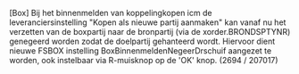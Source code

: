 [Box] Bij het binnenmelden van koppelingkopen icm de leveranciersinstelling "Kopen als nieuwe partij aanmaken" kan vanaf nu het verzetten van de boxpartij naar de bronpartij (via de xorder.BRONDSPTYNR) genegeerd worden zodat de doelpartij gehanteerd wordt. Hiervoor dient nieuwe FSBOX instelling BoxBinnenmeldenNegeerDrschuif aangezet te worden, ook instelbaar via R-muisknop op de 'OK' knop. (2694 / 207017)
